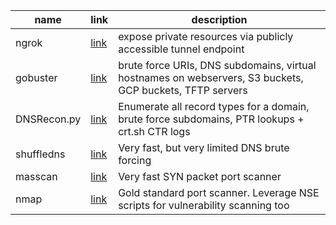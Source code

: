 | name        | link                                                   | description                                                                                              |
| ----------- | ------------------------------------------------------ | -------------------------------------------------------------------------------------------------------- |
| ngrok       | [link](https://ngrok.com/docs)                         | expose private resources via publicly accessible tunnel endpoint                                         |
| gobuster    | [link](https://github.com/OJ/gobuster)                 | brute force URIs, DNS subdomains, virtual hostnames on webservers, S3 buckets, GCP buckets, TFTP servers |
| DNSRecon.py | [link](https://github.com/darkoperator/dnsrecon)       | Enumerate all record types for a domain, brute force subdomains, PTR lookups + crt.sh CTR logs           |
| shuffledns  | [link](https://github.com/projectdiscovery/shuffledns) | Very fast, but very limited DNS brute forcing                                                            |
| masscan     | [link](https://github.com/robertdavidgraham/masscan)   | Very fast SYN packet port scanner                                                                        |
| nmap        | [link](https://nmap.org/)                              | Gold standard port scanner. Leverage NSE scripts for vulnerability scanning too                          |